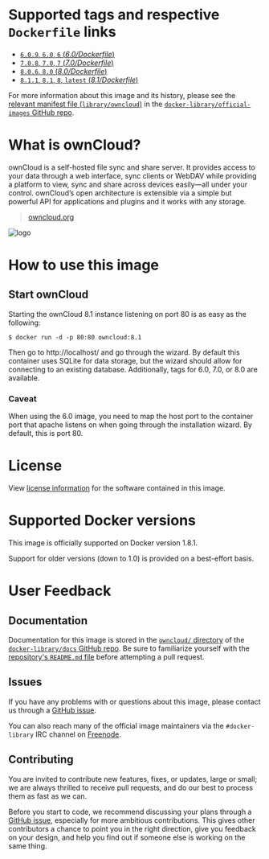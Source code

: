 # Supported tags and respective `Dockerfile` links

-	[`6.0.9`, `6.0`, `6` (*6.0/Dockerfile*)](https://github.com/docker-library/owncloud/blob/d691efbe821094e710340aa025ff98788a7464ed/6.0/Dockerfile)
-	[`7.0.8`, `7.0`, `7` (*7.0/Dockerfile*)](https://github.com/docker-library/owncloud/blob/4c6abd947ad841b215745ff98adece6a4e6617e2/7.0/Dockerfile)
-	[`8.0.6`, `8.0` (*8.0/Dockerfile*)](https://github.com/docker-library/owncloud/blob/9407be83adf4886035585f99ecab12661fd05cf5/8.0/Dockerfile)
-	[`8.1.1`, `8.1`, `8`, `latest` (*8.1/Dockerfile*)](https://github.com/docker-library/owncloud/blob/64c05c881fa66e9649ca8dca322c8ac01849294d/8.1/Dockerfile)

For more information about this image and its history, please see the [relevant manifest file (`library/owncloud`)](https://github.com/docker-library/official-images/blob/master/library/owncloud) in the [`docker-library/official-images` GitHub repo](https://github.com/docker-library/official-images).

# What is ownCloud?

ownCloud is a self-hosted file sync and share server. It provides access to your data through a web interface, sync clients or WebDAV while providing a platform to view, sync and share across devices easily—all under your control. ownCloud’s open architecture is extensible via a simple but powerful API for applications and plugins and it works with any storage.

> [owncloud.org](https://owncloud.org/)

![logo](https://raw.githubusercontent.com/docker-library/docs/master/owncloud/logo.png)

# How to use this image

## Start ownCloud

Starting the ownCloud 8.1 instance listening on port 80 is as easy as the following:

```console
$ docker run -d -p 80:80 owncloud:8.1
```

Then go to http://localhost/ and go through the wizard. By default this container uses SQLite for data storage, but the wizard should allow for connecting to an existing database. Additionally, tags for 6.0, 7.0, or 8.0 are available.

### Caveat

When using the 6.0 image, you need to map the host port to the container port that apache listens on when going through the installation wizard. By default, this is port 80.

# License

View [license information](https://owncloud.org/contribute/agreement/) for the software contained in this image.

# Supported Docker versions

This image is officially supported on Docker version 1.8.1.

Support for older versions (down to 1.0) is provided on a best-effort basis.

# User Feedback

## Documentation

Documentation for this image is stored in the [`owncloud/` directory](https://github.com/docker-library/docs/tree/master/owncloud) of the [`docker-library/docs` GitHub repo](https://github.com/docker-library/docs). Be sure to familiarize yourself with the [repository's `README.md` file](https://github.com/docker-library/docs/blob/master/README.md) before attempting a pull request.

## Issues

If you have any problems with or questions about this image, please contact us through a [GitHub issue](https://github.com/docker-library/owncloud/issues).

You can also reach many of the official image maintainers via the `#docker-library` IRC channel on [Freenode](https://freenode.net).

## Contributing

You are invited to contribute new features, fixes, or updates, large or small; we are always thrilled to receive pull requests, and do our best to process them as fast as we can.

Before you start to code, we recommend discussing your plans through a [GitHub issue](https://github.com/docker-library/owncloud/issues), especially for more ambitious contributions. This gives other contributors a chance to point you in the right direction, give you feedback on your design, and help you find out if someone else is working on the same thing.
